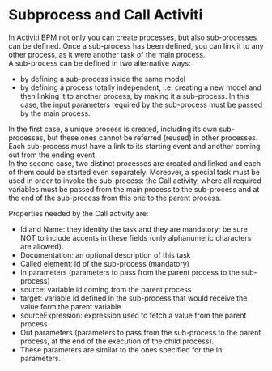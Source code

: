 # Subprocess and Call Activiti

In Activiti BPM not only you can create processes, but also sub-processes can be defined. Once a sub-process has been defined, you can link it to any other process, as it were another task of the main process.  
A sub-process can be defined in two alternative ways:

* by defining a sub-process inside the same model
* by defining a process totally independent, i.e. creating a new model and then linking it to another process, by making it a sub-process. In this case, the input parameters required by the sub-process must be passed by the main process.

In the first case, a unique process is created, including its own sub-processes, but these ones cannot be referred \(reused\) in other processes. Each sub-process must have a link to its starting event and another coming out from the ending event.  
In the second case, two distinct processes are created and linked and each of them could be started even separately. Moreover, a special task must be used in order to invoke the sub-process: the Call activity, where all required variables must be passed from the main process to the sub-process and at the end of the sub-process from this one to the parent process.

Properties needed by the Call activity are:

* Id and Name: they identity the task and they are mandatory; be sure NOT to include accents in these fields \(only alphanumeric characters are allowed\).
* Documentation: an optional description of this task
* Called element: id of the sub-process \(mandatory\)
* In parameters \(parameters to pass from the parent process to the sub-process\)
* source: variable id coming from the parent process
* target: variable id defined in the sub-process that would receive the value form the parent variable
* sourceExpression: expression used to fetch a value from the parent process
* Out parameters \(parameters to pass from the sub-process to the parent process, at the end of the execution of the child process\).
* These parameters are similar to the ones specified for the In parameters.

